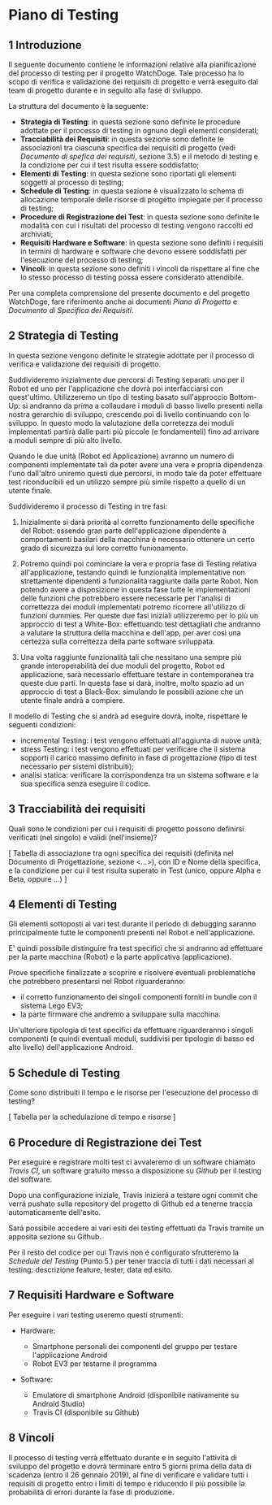 # Piano di Testing

## 1 Introduzione

Il seguente documento contiene le informazioni relative alla pianificazione del processo di testing per il progetto WatchDoge. Tale processo ha lo scopo di verifica e validazione dei requisiti di progetto e verrà eseguito dal team di progetto durante e in seguito alla fase di sviluppo.

La struttura del documento è la seguente:
- **Strategia di Testing**: in questa sezione sono definite le procedure adottate per il processo di testing in ognuno degli elementi considerati;
- **Tracciabilità dei Requisiti**: in questa sezione sono definite le associazioni tra ciascuna specifica dei requisiti di progetto (vedi *Documento di spefica dei requisiti*, sezione 3.5) e il metodo di testing e la condizione per cui il test risulta essere soddisfatto;
- **Elementi di Testing**: in questa sezione sono riportati gli elementi soggetti al processo di testing;
- **Schedule di Testing**: in questa sezione è visualizzato lo schema di allocazione temporale delle risorse di progetto impiegate per il processo di testing;
- **Procedure di Registrazione dei Test**: in questa sezione sono definite le modalità con cui i risultati del processo di testing vengono raccolti ed archiviati;
- **Requisiti Hardware e Software**: in questa sezione sono definiti i requisiti in termini di hardware e software che devono essere soddisfatti per l'esecuzione del processo di testing;
- **Vincoli**:  in questa sezione sono definiti i vincoli da rispettare al fine che lo stesso processo di testing possa essere considerato attendibile.

Per una completa comprensione del presente documento e del progetto WatchDoge, fare riferimento anche ai documenti *Piano di Progetto* e *Documento di Specifica dei Requisiti*.

## 2 Strategia di Testing

In questa sezione vengono definite le strategie adottate per il processo di verifica e validazione dei requisiti di progetto.

Suddivideremo inizialmente due percorsi di Testing separati: uno per il Robot ed uno per l'applicazione che dovrà poi interfacciarsi con quest'ultimo.
Utilizzeremo un tipo di testing basato sull'approccio Bottom-Up: si andranno da prima a collaudare i moduli di basso livello presenti nella nostra gerarchio di sviluppo, crescendo poi di livello continuando con lo sviluppo.
In questo modo la valutazione della corretezza dei moduli implementati partirà dalle parti più piccole (e fondamenteli) fino ad arrivare a moduli sempre di più alto livello.

Quando le due unità (Robot ed Applicazione) avranno un numero di componenti implementate tali da poter avere una vera e propria dipendenza l'uno dall'altro uniremo questi due percorsi, in modo tale da poter effettuare test riconducibili ed un utilizzo sempre più simile rispetto a quello di un utente finale.

Suddivideremo il processo di Testing in tre fasi:

1) Inizialmente si darà priorità al corretto funzionamento delle specifiche del Robot: essendo gran parte dell'applicazione dipendente a comportamenti basilari della macchina è necessario ottenere un certo grado di sicurezza sul loro corretto funionamento.
2) Potremo quindi poi cominciare la vera e propria fase di Testing relativa all'applicazione, testando quindi le funzionalità implementative non strettamente dipendenti a funzionalità raggiunte dalla parte Robot.
Non potendo avere a disposizione in questa fase tutte le implementazioni delle funzioni che potrebbero essere necessarie per l'analisi di correttezza dei moduli implementati potremo ricorrere all'utilizzo di funzioni dummies.
Per queste due fasi iniziali utilizzeremo per lo più un approccio di test a White-Box: effettuando test dettagliati che andranno a valutare la struttura della macchina e dell'app, per aver così una certezza sulla correttezza della parte software sviluppata.

3) Una volta raggiunte funzionalità tali che nessitano una sempre più grande interoperabilità dei due moduli del progetto, Robot ed applicazione, sarà necessario effettuare testare in contemporanea tra queste due parti.
In questa fase si darà, inoltre, molto spazio ad un approccio di test a Black-Box: simulando le possibili azione che un utente finale andrà a compiere.

Il modello di Testing che si andrà ad eseguire dovrà, inolte, rispettare le seguenti condizioni:
- incremental Testing: i test vengono effettuati all'aggiunta di nuove unità;
- stress Testing: i test vengono effettuati per verificare che il sistema sopporti il carico massimo definito in fase di progettazione (tipo di test necessario per sistemi distribuiti);
- analisi statica: verificare la corrispondenza tra un sistema software e la sua specifica senza eseguire il codice.

## 3 Tracciabilità dei requisiti

Quali sono le condizioni per cui i requisiti di progetto possono definirsi verificati (nel singolo) e validi (nell'insieme)?

[ Tabella di associazione tra ogni specifica dei requisiti (definita nel Documento di Progettazione, sezione <...>), con ID e Nome della specifica, e la condizione per cui il test risulta superato in Test (unico, oppure Alpha e Beta, oppure ...) ]

## 4 Elementi di Testing

Gli elementi sottoposti ai vari test durante il periodo di debugging saranno principalmente tutte le componenti presenti nel Robot e nell'applicazione.

E' quindi possibile distinguire fra test specifici che si andranno ad effettuare per la parte macchina (Robot) e la parte applicativa (applicazione).

Prove specifiche finalizzate a scoprire e risolvere eventuali problematiche che potrebbero presentarsi nel Robot riguarderanno:
- il corretto funzionamento dei singoli componenti forniti in bundle con il sistema Lego EV3;
- la parte firmware che andremo a sviluppare sulla macchina.

Un'ulteriore tipologia di test specifici da effettuare riguarderanno i singoli componenti (e quindi eventuali moduli, suddivisi per tipologie di basso ed alto livello) dell'applicazione Android.

## 5 Schedule di Testing

Come sono distribuiti il tempo e le risorse per l'esecuzione del processo di testing?

[ Tabella per la schedulazione di tempo e risorse ]

## 6 Procedure di Registrazione dei Test

Per eseguire e registrare molti test ci avvaleremo di un software chiamato *Travis CI*, un software gratuito messo a disposizione su *Github* per il testing del software.

Dopo una configurazione iniziale, Travis inizierá a testare ogni commit che verrá pushato sulla repository del progetto di Github ed a tenerne traccia automaticamente dell'esito.

Sará possibile accedere ai vari esiti dei testing effettuati da Travis tramite un apposita sezione su Github.

Per il resto del codice per cui Travis non é configurato sfrutteremo la *Schedule del Testing* (Punto 5.) per tener traccia di tutti i dati necessari al testing: descrizione feature, tester, data ed esito.

## 7 Requisiti Hardware e Software
Per eseguire i vari testing useremo questi strumenti:

- Hardware:

    - Smartphone personali dei componenti del gruppo per testare l'applicazione Android
    - Robot EV3 per testarne il programma 


- Software:
    - Emulatore di smartphone Android (disponibile nativamente su Android Studio)
    - Travis CI (disponibile su Github)


## 8 Vincoli

Il processo di testing verrà effettuato durante e in seguito l'attività di sviluppo del progetto e dovrà terminare entro 5 giorni prima della data di scadenza (entro il 26 gennaio 2019), al fine di verificare e validare tutti i requisiti di progetto entro i limiti di tempo e riducendo il più possibile la probabilità di errori durante la fase di produzione.

